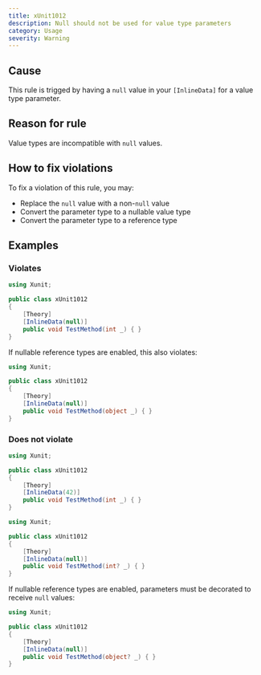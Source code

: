 ```yaml
---
title: xUnit1012
description: Null should not be used for value type parameters
category: Usage
severity: Warning
---
```


## Cause

This rule is trigged by having a `null` value in your `[InlineData]` for a value type parameter.

## Reason for rule

Value types are incompatible with `null` values.

## How to fix violations

To fix a violation of this rule, you may:

* Replace the `null` value with a non-`null` value
* Convert the parameter type to a nullable value type
* Convert the parameter type to a reference type

## Examples

### Violates

```csharp
using Xunit;

public class xUnit1012
{
    [Theory]
    [InlineData(null)]
    public void TestMethod(int _) { }
}
```

If nullable reference types are enabled, this also violates:

```csharp
using Xunit;

public class xUnit1012
{
    [Theory]
    [InlineData(null)]
    public void TestMethod(object _) { }
}
```

### Does not violate

```csharp
using Xunit;

public class xUnit1012
{
    [Theory]
    [InlineData(42)]
    public void TestMethod(int _) { }
}
```

```csharp
using Xunit;

public class xUnit1012
{
    [Theory]
    [InlineData(null)]
    public void TestMethod(int? _) { }
}
```

If nullable reference types are enabled, parameters must be decorated to receive `null` values:

```csharp
using Xunit;

public class xUnit1012
{
    [Theory]
    [InlineData(null)]
    public void TestMethod(object? _) { }
}
```
